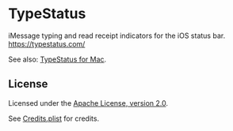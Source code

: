 # TypeStatus
iMessage typing and read receipt indicators for the iOS status bar. https://typestatus.com/

See also: [TypeStatus for Mac](https://github.com/hbang/TypeStatus-Mac).

## License
Licensed under the [Apache License, version 2.0](https://www.apache.org/licenses/LICENSE-2.0.html).

See [Credits.plist](prefs/Resources/Credits.plist) for credits.
